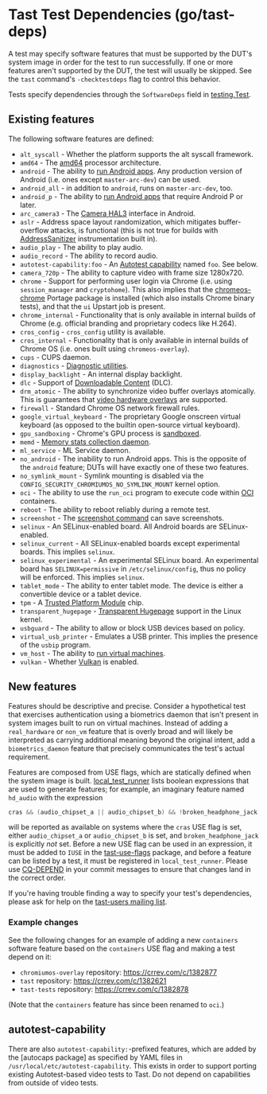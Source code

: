# Tast Test Dependencies (go/tast-deps)

A test may specify software features that must be supported by the DUT's system
image in order for the test to run successfully. If one or more features aren't
supported by the DUT, the test will usually be skipped. See the `tast` command's
`-checktestdeps` flag to control this behavior.

Tests specify dependencies through the `SoftwareDeps` field in [testing.Test].

[testing.Test]: https://godoc.org/chromium.googlesource.com/chromiumos/platform/tast.git/src/chromiumos/tast/testing#Test

## Existing features

The following software features are defined:

*   `alt_syscall` - Whether the platform supports the alt syscall framework.
*   `amd64` - The [amd64] processor architecture.
*   `android` - The ability to [run Android apps]. Any production version of
    Android (i.e. ones except `master-arc-dev`) can be used.
*   `android_all` - in addition to `android`, runs on `master-arc-dev`, too.
*   `android_p` - The ability to [run Android apps] that require Android P or
    later.
*   `arc_camera3` - The [Camera HAL3] interface in Android.
*   `aslr` - Address space layout randomization, which mitigates buffer-overflow
    attacks, is functional (this is not true for builds with [AddressSanitizer]
    instrumentation built in).
*   `audio_play` - The ability to play audio.
*   `audio_record` - The ability to record audio.
*   `autotest-capability:foo` - An [Autotest capability] named `foo`. See below.
*   `camera_720p` - The ability to capture video with frame size 1280x720.
*   `chrome` - Support for performing user login via Chrome (i.e. using
    `session_manager` and `cryptohome`). This also implies that the
    [chromeos-chrome] Portage package is installed (which also installs Chrome
    binary tests), and that the `ui` Upstart job is present.
*   `chrome_internal` - Functionality that is only available in internal builds
    of Chrome (e.g. official branding and proprietary codecs like H.264).
*   `cros_config` - `cros_config` utility is available.
*   `cros_internal` - Functionality that is only available in internal builds of
    Chrome OS (i.e. ones built using `chromeos-overlay`).
*   `cups` - CUPS daemon.
*   `diagnostics` - [Diagnostic utilities].
*   `display_backlight` - An internal display backlight.
*   `dlc` - Support of [Downloadable Content] (DLC).
*   `drm_atomic` - The ability to synchronize video buffer overlays atomically.
    This is guarantees that [video hardware overlays] are supported.
*   `firewall` - Standard Chrome OS network firewall rules.
*   `google_virtual_keyboard` - The proprietary Google onscreen virtual keyboard
    (as opposed to the builtin open-source virtual keyboard).
*   `gpu_sandboxing` - Chrome's GPU process is [sandboxed].
*   `memd` - [Memory stats collection daemon].
*   `ml_service` - ML Service daemon.
*   `no_android` - The inability to run Android apps. This is the opposite of
    the `android` feature; DUTs will have exactly one of these two features.
*   `no_symlink_mount` - Symlink mounting is disabled via the
    `CONFIG_SECURITY_CHROMIUMOS_NO_SYMLINK_MOUNT` kernel option.
*   `oci` - The ability to use the `run_oci` program to execute code within
    [OCI] containers.
*   `reboot` - The ability to reboot reliably during a remote test.
*   `screenshot` - The [screenshot command] can save screenshots.
*   `selinux` - An SELinux-enabled board. All Android boards are
    SELinux-enabled.
*   `selinux_current` - All SELinux-enabled boards except experimental boards.
    This implies `selinux`.
*   `selinux_experimental` - An experimental SELinux board. An experimental
    board has `SELINUX=permissive` in `/etc/selinux/config`, thus no policy
    will be enforced. This implies `selinux`.
*   `tablet_mode` - The ability to enter tablet mode. The device is either
    a convertible device or a tablet device.
*   `tpm` - A [Trusted Platform Module] chip.
*   `transparent_hugepage` - [Transparent Hugepage] support in the Linux kernel.
*   `usbguard` - The ability to allow or block USB devices based on policy.
*   `virtual_usb_printer` - Emulates a USB printer. This implies the presence of
    the `usbip` program.
*   `vm_host` - The ability to [run virtual machines].
*   `vulkan` - Whether [Vulkan] is enabled.

[amd64]: https://en.wikipedia.org/wiki/X86-64
[run Android apps]: https://developer.android.com/topic/arc/
[Camera HAL3]: https://source.android.com/devices/camera/camera3
[AddressSanitizer]: https://github.com/google/sanitizers/wiki/AddressSanitizer
[Autotest capability]: https://chromium.googlesource.com/chromiumos/overlays/chromiumos-overlay/+/master/chromeos-base/autotest-capability-default/
[chromeos-chrome]: https://chromium.googlesource.com/chromiumos/overlays/chromiumos-overlay/+/master/chromeos-base/chromeos-chrome/chromeos-chrome-9999.ebuild
[Diagnostic utilities]: https://chromium.googlesource.com/chromiumos/platform2/+/HEAD/diagnostics/README.md
[Downloadable Content]: https://chromium.googlesource.com/chromiumos/platform2/+/HEAD/dlcservice
[video hardware overlays]: https://en.wikipedia.org/wiki/Hardware_overlay
[sandboxed]: https://chromium.googlesource.com/chromium/src/+/HEAD/docs/linux_sandboxing.md
[Memory stats collection daemon]: https://chromium.googlesource.com/chromiumos/platform2/+/master/metrics/memd/
[OCI]: https://www.opencontainers.org/
[screenshot command]: https://chromium.googlesource.com/chromiumos/platform2/+/master/screenshot/
[Trusted Platform Module]: https://en.wikipedia.org/wiki/Trusted_Platform_Module
[Transparent Hugepage]: https://www.kernel.org/doc/Documentation/vm/transhuge.txt
[run virtual machines]: https://chromium.googlesource.com/chromiumos/docs/+/master/containers_and_vms.md
[Vulkan]: https://www.khronos.org/vulkan/

## New features

Features should be descriptive and precise. Consider a hypothetical test that
exercises authentication using a biometrics daemon that isn't present in system
images built to run on virtual machines. Instead of adding a `real_hardware` or
`non_vm` feature that is overly broad and will likely be interpreted as carrying
additional meaning beyond the original intent, add a `biometrics_daemon` feature
that precisely communicates the test's actual requirement.

Features are composed from USE flags, which are statically defined when the
system image is built. [local_test_runner] lists boolean expressions that are
used to generate features; for example, an imaginary feature named `hd_audio`
with the expression

```go
cras && (audio_chipset_a || audio_chipset_b) && !broken_headphone_jack
```

will be reported as available on systems where the `cras` USE flag is set,
either `audio_chipset_a` or `audio_chipset_b` is set, and
`broken_headphone_jack` is explicitly *not* set. Before a new USE flag can be
used in an expression, it must be added to `IUSE` in the [tast-use-flags]
package, and before a feature can be listed by a test, it must be registered in
`local_test_runner`. Please use [CQ-DEPEND] in your commit messages to ensure
that changes land in the correct order.

If you're having trouble finding a way to specify your test's dependencies,
please ask for help on the [tast-users mailing list].

[local_test_runner]: https://chromium.googlesource.com/chromiumos/platform/tast/+/master/src/chromiumos/cmd/local_test_runner/main.go
[tast-use-flags]: https://chromium.googlesource.com/chromiumos/overlays/chromiumos-overlay/+/master/chromeos-base/tast-use-flags/
[CQ-DEPEND]: https://chromium.googlesource.com/chromiumos/docs/+/master/contributing.md#cq-depend
[tast-users mailing list]: https://groups.google.com/a/chromium.org/forum/#!forum/tast-users

### Example changes

See the following changes for an example of adding a new `containers` software
feature based on the `containers` USE flag and making a test depend on it:

*   `chromiumos-overlay` repository: <https://crrev.com/c/1382877>
*   `tast` repository: <https://crrev.com/c/1382621>
*   `tast-tests` repository: <https://crrev.com/c/1382878>

(Note that the `containers` feature has since been renamed to `oci`.)

## autotest-capability

There are also `autotest-capability:`-prefixed features, which are added by the
[autocaps package] as specified by YAML files in
`/usr/local/etc/autotest-capability`. This exists in order to support porting
existing Autotest-based video tests to Tast. Do not depend on capabilities from
outside of video tests.

[autocap package]: https://godoc.org/chromium.googlesource.com/chromiumos/platform/tast.git/src/chromiumos/tast/autocaps/
